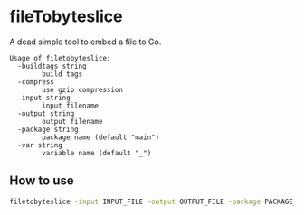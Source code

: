 # fileTobyteslice

A dead simple tool to embed a file to Go.

```
Usage of filetobyteslice:
  -buildtags string
        build tags
  -compress
        use gzip compression
  -input string
        input filename
  -output string
        output filename
  -package string
        package name (default "main")
  -var string
        variable name (default "_")
```

## How to use

```sh
filetobyteslice -input INPUT_FILE -output OUTPUT_FILE -package PACKAGE_NAME -var VARIABLE_NAME
```
